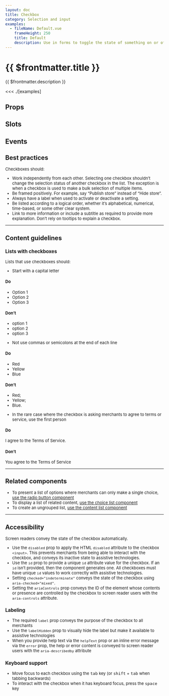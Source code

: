 ```yaml
---
layout: doc
title: Checkbox
category: Selection and input
examples:
  - fileName: Default.vue
    frameHeight: 250
    title: Default
    description: Use in forms to toggle the state of something on or off. Default checkboxes can appear as selected and disabled, or unselected.
---
```


# {{ $frontmatter.title }}

<Lede>

{{ $frontmatter.description }}

</Lede>

<Examples>

<<< ./[examples]

</Examples>

## Props

<PropsTable />

## Slots

<SlotsTable />

## Events

<EventsTable />

<div style="font-size: 0.8125rem">

## Best practices

Checkboxes should:

- Work independently from each other. Selecting one checkbox shouldn’t change the selection status of another checkbox in the list. The exception is when a checkbox is used to make a bulk selection of multiple items.
- Be framed positively. For example, say “Publish store” instead of “Hide store”.
- Always have a label when used to activate or deactivate a setting.
- Be listed according to a logical order, whether it’s alphabetical, numerical, time-based, or some other clear system.
- Link to more information or include a subtitle as required to provide more explanation. Don’t rely on tooltips to explain a checkbox.

---

## Content guidelines

### Lists with checkboxes

Lists that use checkboxes should:

- Start with a capital letter

<DoDont>

#### Do

- Option 1
- Option 2
- Option 3

#### Don’t

- option 1
- option 2
- option 3

</DoDont>

- Not use commas or semicolons at the end of each line

<DoDont>

#### Do

- Red
- Yellow
- Blue

#### Don’t

- Red;
- Yellow;
- Blue.

</DoDont>

- In the rare case where the checkbox is asking merchants to agree to terms or service, use the first person

<DoDont>

#### Do

I agree to the Terms of Service.

#### Don’t

You agree to the Terms of Service

</DoDont>

---

## Related components

- To present a list of options where merchants can only make a single choice, [use the radio button component](/components/RadioButton)
- To display a list of related content, [use the choice list component](/components/ChoiceList)
- To create an ungrouped list, [use the content list component](/components/List)

---

## Accessibility

Screen readers convey the state of the checkbox automatically.

- Use the `disabled` prop to apply the HTML `disabled` attribute to the checkbox `<input>`. This prevents merchants from being able to interact with the checkbox, and conveys its inactive state to assistive technologies.
- Use the `id` prop to provide a unique `id` attribute value for the checkbox. If an `id` isn’t provided, then the component generates one. All checkboxes must have unique `id` values to work correctly with assistive technologies.
- Setting `checked="indeterminate"` conveys the state of the checkbox using `aria-checked="mixed"`.
- Setting the `ariaControls` prop conveys the ID of the element whose contents or presence are controlled by the checkbox to screen reader users with the `aria-controls` attribute.

### Labeling

- The required `label` prop conveys the purpose of the checkbox to all merchants
- Use the `labelHidden` prop to visually hide the label but make it available to assistive technologies
- When you provide help text via the `helpText` prop or an inline error message via the `error` prop, the help or error content is conveyed to screen reader users with the `aria-describedby` attribute

### Keyboard support

- Move focus to each checkbox using the <kbd>tab</kbd> key (or <kbd>shift</kbd> + <kbd>tab</kbd> when tabbing backwards)
- To interact with the checkbox when it has keyboard focus, press the <kbd>space</kbd> key

</div>
